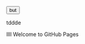 <html>
<head>
<script src="https://ajax.googleapis.com/ajax/libs/jquery/3.5.1/jquery.min.js"></script>
  
<script>
$(document).ready(function(){
  $("button").click(function(){
    $(this).alert("test");
  });
});
  
  
  $(document).ready(function(){
  $("p").click(function(){
    $(this).hide();
  });
});
</script>
  
  
  
</head>  
  
  
<body>
  <button >but</button>
   <p id="a">tddde </p>
  
  <script type="module">
   //Copy and paste these scripts into the bottom of your <body> tag, but before you use any Firebase services:

  // Import the functions you need from the SDKs you need
  import { initializeApp } from "https://www.gstatic.com/firebasejs/9.5.0/firebase-app.js";
  import { getAnalytics } from "https://www.gstatic.com/firebasejs/9.5.0/firebase-analytics.js";
  // TODO: Add SDKs for Firebase products that you want to use
  // https://firebase.google.com/docs/web/setup#available-libraries

  // Your web app's Firebase configuration
  // For Firebase JS SDK v7.20.0 and later, measurementId is optional
  const firebaseConfig = {
    apiKey: "AIzaSyAglzGoqKSJiCL3HZhP3jFcJHsrKGkKgZc",
    authDomain: "iot2021-94458.firebaseapp.com",
    databaseURL: "https://iot2021-94458-default-rtdb.firebaseio.com",
    projectId: "iot2021-94458",
    storageBucket: "iot2021-94458.appspot.com",
    messagingSenderId: "207386797843",
    appId: "1:207386797843:web:6a5630406c3e429c8c9ce6",
    measurementId: "G-29LJLQPN7L"
  };

  // Initialize Firebase
  const app = initializeApp(firebaseConfig);
  const analytics = getAnalytics(app);
</script>
    
   

  </body>
  </html>

llll
Welcome to GitHub Pages

